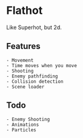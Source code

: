 # Flathot
Like Superhot, but 2d.

## Features
    - Movement
    - Time moves when you move
    - Shooting
    - Enemy pathfinding
    - Collision detection
    - Scene loader

## Todo
    - Enemy Shooting
    - Animations
    - Particles
